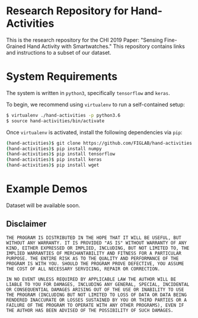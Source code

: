 # Research Repository for Hand-Activities
This is the research repository for the CHI 2019 Paper: "Sensing Fine-Grained Hand Activity with Smartwatches." This repository contains links and instructions to a subset of our dataset.

# System Requirements
The system is written in `python3`, specifically `tensorflow` and `keras`.

To begin, we recommend using `virtualenv` to run a self-contained setup:
```bash
$ virtualenv ./hand-activities -p python3.6
$ source hand-activities/bin/activate
```

Once `virtualenv` is activated, install the following dependencies via `pip`:

```bash
(hand-activities)$ git clone https://github.com/FIGLAB/hand-activities.git
(hand-activities)$ pip install numpy
(hand-activities)$ pip install tensorflow
(hand-activities)$ pip install keras
(hand-activities)$ pip install wget
```

# Example Demos
Dataset will be available soon.

## Disclaimer

```
THE PROGRAM IS DISTRIBUTED IN THE HOPE THAT IT WILL BE USEFUL, BUT WITHOUT ANY WARRANTY. IT IS PROVIDED "AS IS" WITHOUT WARRANTY OF ANY KIND, EITHER EXPRESSED OR IMPLIED, INCLUDING, BUT NOT LIMITED TO, THE IMPLIED WARRANTIES OF MERCHANTABILITY AND FITNESS FOR A PARTICULAR PURPOSE. THE ENTIRE RISK AS TO THE QUALITY AND PERFORMANCE OF THE PROGRAM IS WITH YOU. SHOULD THE PROGRAM PROVE DEFECTIVE, YOU ASSUME THE COST OF ALL NECESSARY SERVICING, REPAIR OR CORRECTION.

IN NO EVENT UNLESS REQUIRED BY APPLICABLE LAW THE AUTHOR WILL BE LIABLE TO YOU FOR DAMAGES, INCLUDING ANY GENERAL, SPECIAL, INCIDENTAL OR CONSEQUENTIAL DAMAGES ARISING OUT OF THE USE OR INABILITY TO USE THE PROGRAM (INCLUDING BUT NOT LIMITED TO LOSS OF DATA OR DATA BEING RENDERED INACCURATE OR LOSSES SUSTAINED BY YOU OR THIRD PARTIES OR A FAILURE OF THE PROGRAM TO OPERATE WITH ANY OTHER PROGRAMS), EVEN IF THE AUTHOR HAS BEEN ADVISED OF THE POSSIBILITY OF SUCH DAMAGES.
```
